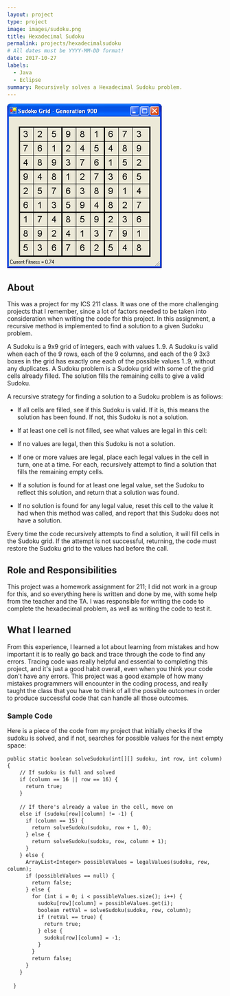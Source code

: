```yaml
---
layout: project
type: project
image: images/sudoku.png
title: Hexadecimal Sudoku
permalink: projects/hexadecimalsudoku
# All dates must be YYYY-MM-DD format!
date: 2017-10-27
labels:
  - Java
  - Eclipse
summary: Recursively solves a Hexadecimal Sudoku problem.
---
```


<div class="ui small rounded images">
  <img class="ui image" src="../images/Sudokupic.jpg">
</div>

## About

This was a project for my ICS 211 class. It was one of the more challenging projects that I remember, since a lot of factors needed to be taken into consideration when writing the code for this project. In this assignment, a recursive method is implemented to find a solution to a given Sudoku problem.

A Sudoku is a 9x9 grid of integers, each with values 1..9. A Sudoku is valid when each of the 9 rows, each of the 9 columns, and each of the 9 3x3 boxes in the grid has exactly one each of the possible values 1..9, without any duplicates. A Sudoku problem is a Sudoku grid with some of the grid cells already filled. The solution fills the remaining cells to give a valid Sudoku.

A recursive strategy for finding a solution to a Sudoku problem is as follows:

- If all cells are filled, see if this Sudoku is valid. If it is, this means the solution has been found. If not, this Sudoku is not a solution.

- If at least one cell is not filled, see what values are legal in this cell:

- If no values are legal, then this Sudoku is not a solution.

- If one or more values are legal, place each legal values in the cell in turn, one at a time. For each, recursively attempt to find a solution that fills the remaining empty cells.

- If a solution is found for at least one legal value, set the Sudoku to reflect this solution, and return that a solution was found.

- If no solution is found for any legal value, reset this cell to the value it had when this method was called, and report that this Sudoku does not have a solution.

Every time the code recursively attempts to find a solution, it will fill cells in the Sudoku grid. If the attempt is not successful, returning, the code must restore the Sudoku grid to the values had before the call.

## Role and Responsibilities

This project was a homework assignment for 211; I did not work in a group for this, and so everything here is written and done by me, with some help from the teacher and the TA. I was responsible for writing the code to complete the hexadecimal problem, as well as writing the code to test it.

## What I learned

From this experience, I learned a lot about learning from mistakes and how important it is to really go back and trace through the code to find any errors. Tracing code was really helpful and essential to completing this project, and it's just a good habit overall, even when you think your code don't have any errors. This project was a good example of how many mistakes programmers will encounter in the coding process, and really taught the class that you have to think of all the possible outcomes in order to produce successful code that can handle all those outcomes.

### Sample Code

Here is a piece of the code from my project that initially checks if the sudoku is solved, and if not, searches for possible values for the next empty space:

```
public static boolean solveSudoku(int[][] sudoku, int row, int column) {
    // If sudoku is full and solved
    if (column == 16 || row == 16) {
      return true;
    }

    // If there's already a value in the cell, move on
    else if (sudoku[row][column] != -1) {
      if (column == 15) {
        return solveSudoku(sudoku, row + 1, 0);
      } else {
        return solveSudoku(sudoku, row, column + 1);
      }
    } else {
      ArrayList<Integer> possibleValues = legalValues(sudoku, row, column);
      if (possibleValues == null) {
        return false;
      } else {
        for (int i = 0; i < possibleValues.size(); i++) {
          sudoku[row][column] = possibleValues.get(i);
          boolean retVal = solveSudoku(sudoku, row, column);
          if (retVal == true) {
            return true;
          } else {
            sudoku[row][column] = -1;
          }
        }
        return false;
      }
    }

  }
```




